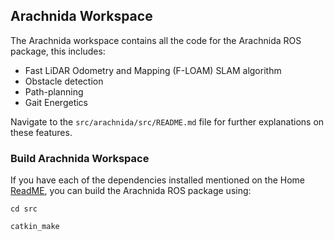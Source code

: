 ## Arachnida Workspace

The Arachnida workspace contains all the code for the Arachnida ROS package, this includes:
- Fast LiDAR Odometry and Mapping (F-LOAM) SLAM algorithm
- Obstacle detection
- Path-planning
- Gait Energetics

Navigate to the `src/arachnida/src/README.md` file for further explanations on these features.

### Build Arachnida Workspace
If you have each of the dependencies installed mentioned on the Home [ReadME](https://github.com/CaveX/CaveX2023), you can build the Arachnida ROS package using:

`cd src`

`catkin_make`
